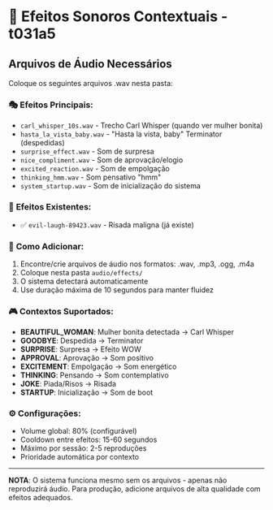 # 🎵 Efeitos Sonoros Contextuais - t031a5

## Arquivos de Áudio Necessários

Coloque os seguintes arquivos .wav nesta pasta:

### 🎭 **Efeitos Principais:**
- `carl_whisper_10s.wav` - Trecho Carl Whisper (quando ver mulher bonita)
- `hasta_la_vista_baby.wav` - "Hasta la vista, baby" Terminator (despedidas)
- `surprise_effect.wav` - Som de surpresa
- `nice_compliment.wav` - Som de aprovação/elogio
- `excited_reaction.wav` - Som de empolgação
- `thinking_hmm.wav` - Som pensativo "hmm"
- `system_startup.wav` - Som de inicialização do sistema

### 🎯 **Efeitos Existentes:**
- ✅ `evil-laugh-89423.wav` - Risada maligna (já existe)

### 📝 **Como Adicionar:**
1. Encontre/crie arquivos de áudio nos formatos: .wav, .mp3, .ogg, .m4a
2. Coloque nesta pasta `audio/effects/`
3. O sistema detectará automaticamente
4. Use duração máxima de 10 segundos para manter fluidez

### 🎮 **Contextos Suportados:**
- **BEAUTIFUL_WOMAN**: Mulher bonita detectada → Carl Whisper
- **GOODBYE**: Despedida → Terminator
- **SURPRISE**: Surpresa → Efeito WOW
- **APPROVAL**: Aprovação → Som positivo
- **EXCITEMENT**: Empolgação → Som energético
- **THINKING**: Pensando → Som contemplativo
- **JOKE**: Piada/Risos → Risada
- **STARTUP**: Inicialização → Som de boot

### ⚙️ **Configurações:**
- Volume global: 80% (configurável)
- Cooldown entre efeitos: 15-60 segundos
- Máximo por sessão: 2-5 reproduções
- Prioridade automática por contexto

---

**NOTA**: O sistema funciona mesmo sem os arquivos - apenas não reproduzirá áudio.
Para produção, adicione arquivos de alta qualidade com efeitos adequados.
